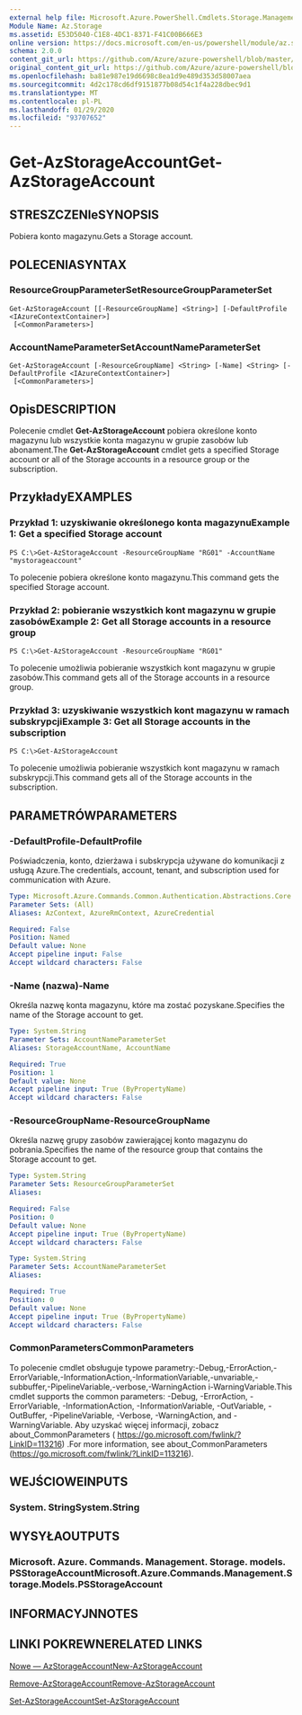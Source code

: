 ```yaml
---
external help file: Microsoft.Azure.PowerShell.Cmdlets.Storage.Management.dll-Help.xml
Module Name: Az.Storage
ms.assetid: E53D5040-C1E8-4DC1-8371-F41C00B666E3
online version: https://docs.microsoft.com/en-us/powershell/module/az.storage/get-azstorageaccount
schema: 2.0.0
content_git_url: https://github.com/Azure/azure-powershell/blob/master/src/Storage/Storage.Management/help/Get-AzStorageAccount.md
original_content_git_url: https://github.com/Azure/azure-powershell/blob/master/src/Storage/Storage.Management/help/Get-AzStorageAccount.md
ms.openlocfilehash: ba81e987e19d6698c8ea1d9e489d353d58007aea
ms.sourcegitcommit: 4d2c178cd6df9151877b08d54c1f4a228dbec9d1
ms.translationtype: MT
ms.contentlocale: pl-PL
ms.lasthandoff: 01/29/2020
ms.locfileid: "93707652"
---
```

# <span data-ttu-id="5768c-101">Get-AzStorageAccount</span><span class="sxs-lookup"><span data-stu-id="5768c-101">Get-AzStorageAccount</span></span>

## <span data-ttu-id="5768c-102">STRESZCZENIe</span><span class="sxs-lookup"><span data-stu-id="5768c-102">SYNOPSIS</span></span>
<span data-ttu-id="5768c-103">Pobiera konto magazynu.</span><span class="sxs-lookup"><span data-stu-id="5768c-103">Gets a Storage account.</span></span>

## <span data-ttu-id="5768c-104">POLECENIA</span><span class="sxs-lookup"><span data-stu-id="5768c-104">SYNTAX</span></span>

### <span data-ttu-id="5768c-105">ResourceGroupParameterSet</span><span class="sxs-lookup"><span data-stu-id="5768c-105">ResourceGroupParameterSet</span></span>
```
Get-AzStorageAccount [[-ResourceGroupName] <String>] [-DefaultProfile <IAzureContextContainer>]
 [<CommonParameters>]
```

### <span data-ttu-id="5768c-106">AccountNameParameterSet</span><span class="sxs-lookup"><span data-stu-id="5768c-106">AccountNameParameterSet</span></span>
```
Get-AzStorageAccount [-ResourceGroupName] <String> [-Name] <String> [-DefaultProfile <IAzureContextContainer>]
 [<CommonParameters>]
```

## <span data-ttu-id="5768c-107">Opis</span><span class="sxs-lookup"><span data-stu-id="5768c-107">DESCRIPTION</span></span>
<span data-ttu-id="5768c-108">Polecenie cmdlet **Get-AzStorageAccount** pobiera określone konto magazynu lub wszystkie konta magazynu w grupie zasobów lub abonament.</span><span class="sxs-lookup"><span data-stu-id="5768c-108">The **Get-AzStorageAccount** cmdlet gets a specified Storage account or all of the Storage accounts in a resource group or the subscription.</span></span>

## <span data-ttu-id="5768c-109">Przykłady</span><span class="sxs-lookup"><span data-stu-id="5768c-109">EXAMPLES</span></span>

### <span data-ttu-id="5768c-110">Przykład 1: uzyskiwanie określonego konta magazynu</span><span class="sxs-lookup"><span data-stu-id="5768c-110">Example 1: Get a specified Storage account</span></span>
```
PS C:\>Get-AzStorageAccount -ResourceGroupName "RG01" -AccountName "mystorageaccount"
```

<span data-ttu-id="5768c-111">To polecenie pobiera określone konto magazynu.</span><span class="sxs-lookup"><span data-stu-id="5768c-111">This command gets the specified Storage account.</span></span>

### <span data-ttu-id="5768c-112">Przykład 2: pobieranie wszystkich kont magazynu w grupie zasobów</span><span class="sxs-lookup"><span data-stu-id="5768c-112">Example 2: Get all Storage accounts in a resource group</span></span>
```
PS C:\>Get-AzStorageAccount -ResourceGroupName "RG01"
```

<span data-ttu-id="5768c-113">To polecenie umożliwia pobieranie wszystkich kont magazynu w grupie zasobów.</span><span class="sxs-lookup"><span data-stu-id="5768c-113">This command gets all of the Storage accounts in a resource group.</span></span>

### <span data-ttu-id="5768c-114">Przykład 3: uzyskiwanie wszystkich kont magazynu w ramach subskrypcji</span><span class="sxs-lookup"><span data-stu-id="5768c-114">Example 3:  Get all Storage accounts in the subscription</span></span>
```
PS C:\>Get-AzStorageAccount
```

<span data-ttu-id="5768c-115">To polecenie umożliwia pobieranie wszystkich kont magazynu w ramach subskrypcji.</span><span class="sxs-lookup"><span data-stu-id="5768c-115">This command gets all of the Storage accounts in the subscription.</span></span>

## <span data-ttu-id="5768c-116">PARAMETRÓW</span><span class="sxs-lookup"><span data-stu-id="5768c-116">PARAMETERS</span></span>

### <span data-ttu-id="5768c-117">-DefaultProfile</span><span class="sxs-lookup"><span data-stu-id="5768c-117">-DefaultProfile</span></span>
<span data-ttu-id="5768c-118">Poświadczenia, konto, dzierżawa i subskrypcja używane do komunikacji z usługą Azure.</span><span class="sxs-lookup"><span data-stu-id="5768c-118">The credentials, account, tenant, and subscription used for communication with Azure.</span></span>

```yaml
Type: Microsoft.Azure.Commands.Common.Authentication.Abstractions.Core.IAzureContextContainer
Parameter Sets: (All)
Aliases: AzContext, AzureRmContext, AzureCredential

Required: False
Position: Named
Default value: None
Accept pipeline input: False
Accept wildcard characters: False
```

### <span data-ttu-id="5768c-119">-Name (nazwa)</span><span class="sxs-lookup"><span data-stu-id="5768c-119">-Name</span></span>
<span data-ttu-id="5768c-120">Określa nazwę konta magazynu, które ma zostać pozyskane.</span><span class="sxs-lookup"><span data-stu-id="5768c-120">Specifies the name of the Storage account to get.</span></span>

```yaml
Type: System.String
Parameter Sets: AccountNameParameterSet
Aliases: StorageAccountName, AccountName

Required: True
Position: 1
Default value: None
Accept pipeline input: True (ByPropertyName)
Accept wildcard characters: False
```

### <span data-ttu-id="5768c-121">-ResourceGroupName</span><span class="sxs-lookup"><span data-stu-id="5768c-121">-ResourceGroupName</span></span>
<span data-ttu-id="5768c-122">Określa nazwę grupy zasobów zawierającej konto magazynu do pobrania.</span><span class="sxs-lookup"><span data-stu-id="5768c-122">Specifies the name of the resource group that contains the Storage account to get.</span></span>

```yaml
Type: System.String
Parameter Sets: ResourceGroupParameterSet
Aliases:

Required: False
Position: 0
Default value: None
Accept pipeline input: True (ByPropertyName)
Accept wildcard characters: False
```

```yaml
Type: System.String
Parameter Sets: AccountNameParameterSet
Aliases:

Required: True
Position: 0
Default value: None
Accept pipeline input: True (ByPropertyName)
Accept wildcard characters: False
```

### <span data-ttu-id="5768c-123">CommonParameters</span><span class="sxs-lookup"><span data-stu-id="5768c-123">CommonParameters</span></span>
<span data-ttu-id="5768c-124">To polecenie cmdlet obsługuje typowe parametry:-Debug,-ErrorAction,-ErrorVariable,-InformationAction,-InformationVariable,-unvariable,-subbuffer,-PipelineVariable,-verbose,-WarningAction i-WarningVariable.</span><span class="sxs-lookup"><span data-stu-id="5768c-124">This cmdlet supports the common parameters: -Debug, -ErrorAction, -ErrorVariable, -InformationAction, -InformationVariable, -OutVariable, -OutBuffer, -PipelineVariable, -Verbose, -WarningAction, and -WarningVariable.</span></span> <span data-ttu-id="5768c-125">Aby uzyskać więcej informacji, zobacz about_CommonParameters ( https://go.microsoft.com/fwlink/?LinkID=113216) .</span><span class="sxs-lookup"><span data-stu-id="5768c-125">For more information, see about_CommonParameters (https://go.microsoft.com/fwlink/?LinkID=113216).</span></span>

## <span data-ttu-id="5768c-126">WEJŚCIOWE</span><span class="sxs-lookup"><span data-stu-id="5768c-126">INPUTS</span></span>

### <span data-ttu-id="5768c-127">System. String</span><span class="sxs-lookup"><span data-stu-id="5768c-127">System.String</span></span>

## <span data-ttu-id="5768c-128">WYSYŁA</span><span class="sxs-lookup"><span data-stu-id="5768c-128">OUTPUTS</span></span>

### <span data-ttu-id="5768c-129">Microsoft. Azure. Commands. Management. Storage. models. PSStorageAccount</span><span class="sxs-lookup"><span data-stu-id="5768c-129">Microsoft.Azure.Commands.Management.Storage.Models.PSStorageAccount</span></span>

## <span data-ttu-id="5768c-130">INFORMACYJN</span><span class="sxs-lookup"><span data-stu-id="5768c-130">NOTES</span></span>

## <span data-ttu-id="5768c-131">LINKI POKREWNE</span><span class="sxs-lookup"><span data-stu-id="5768c-131">RELATED LINKS</span></span>

[<span data-ttu-id="5768c-132">Nowe — AzStorageAccount</span><span class="sxs-lookup"><span data-stu-id="5768c-132">New-AzStorageAccount</span></span>](./New-AzStorageAccount.md)

[<span data-ttu-id="5768c-133">Remove-AzStorageAccount</span><span class="sxs-lookup"><span data-stu-id="5768c-133">Remove-AzStorageAccount</span></span>](./Remove-AzStorageAccount.md)

[<span data-ttu-id="5768c-134">Set-AzStorageAccount</span><span class="sxs-lookup"><span data-stu-id="5768c-134">Set-AzStorageAccount</span></span>](./Set-AzStorageAccount.md)


